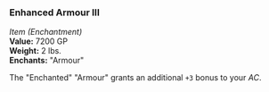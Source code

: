### Enhanced Armour III
*Item (Enchantment)*  
**Value:** 7200 GP  
**Weight:** 2 lbs.  
**Enchants:** "Armour"  

The "Enchanted" "Armour" grants an additional `+3` bonus to your *AC*.
